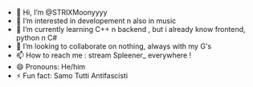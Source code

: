 - 👋 Hi, I’m @STRIXMoonyyyy
- 👀 I’m interested in developement n also in music
- 🌱 I’m currently learning C++ n backend , but i already know frontend, python n C#
- 💞️ I’m looking to collaborate on nothing, always with my G's
- 📫 How to reach me : stream Spleener_ everywhere ! 
- 😄 Pronouns: He/him
- ⚡ Fun fact: Samo Tutti Antifascisti 
<!---
STRIXMoonyyyy/STRIXMoonyyyy is a ✨ special ✨ repository because its `README.md` (this file) appears on your GitHub profile.
You can click the Preview link to take a look at your changes.
--->
